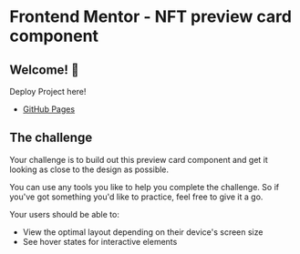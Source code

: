 # Frontend Mentor - NFT preview card component

## Welcome! 👋

Deploy Project here!

- [GitHub Pages](https://ylerson.github.io/NFTpreviewcard/)

## The challenge

Your challenge is to build out this preview card component and get it looking as close to the design as possible.

You can use any tools you like to help you complete the challenge. So if you've got something you'd like to practice, feel free to give it a go.

Your users should be able to:

- View the optimal layout depending on their device's screen size
- See hover states for interactive elements
